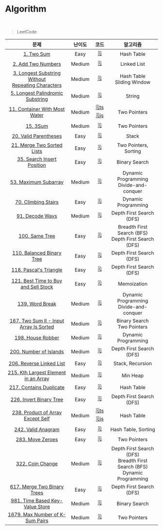 # Algorithm

<br />

> LeetCode

|                                                                  문제                                                                   | 난이도 |                                                                 코드                                                                  |                                     알고리즘                                      |
| :-------------------------------------------------------------------------------------------------------------------------------------: | :----: | :-----------------------------------------------------------------------------------------------------------------------------------: | :-------------------------------------------------------------------------------: |
|                                          [1. Two Sum](https://Algorithm.com/problems/two-sum)                                           |  Easy  |                                    [🗒️](https://github.com/muilyang12/Algorithm/blob/master/1.ts)                                     |                                    Hash Table                                     |
|                                  [2. Add Two Numbers](https://Algorithm.com/problems/add-two-numbers)                                   | Medium |                                    [🗒️](https://github.com/muilyang12/Algorithm/blob/master/2.ts)                                     |                                    Linked List                                    |
| [3. Longest Substring Without<br />Repeating Characters](https://Algorithm.com/problems/longest-substring-without-repeating-characters) | Medium |                                    [🗒️](https://github.com/muilyang12/Algorithm/blob/master/3.ts)                                     |                          Hash Table<br />Sliding Window                           |
|                    [5. Longest Palindromic Substring](https://Algorithm.com/problems/longest-palindromic-substring)                     | Medium |                                    [🗒️](https://github.com/muilyang12/Algorithm/blob/master/5.ts)                                     |                                      String                                       |
|                        [11. Container With Most Water](https://Algorithm.com/problems/container-with-most-water)                        | Medium |  [🗒️ts](https://github.com/muilyang12/Algorithm/blob/master/11.ts) [🗒️js](https://github.com/muilyang12/Algorithm/blob/master/11.js)  |                                   Two Pointers                                    |
|                                             [15. 3Sum](https://Algorithm.com/problems/3sum)                                             | Medium |                                    [🗒️](https://github.com/muilyang12/Algorithm/blob/master/15.ts)                                    |                                   Two Pointers                                    |
|                                [20. Valid Parentheses](https://Algorithm.com/problems/valid-parentheses)                                |  Easy  |                                    [🗒️](https://github.com/muilyang12/Algorithm/blob/master/20.ts)                                    |                                       Stack                                       |
|                           [21. Merge Two Sorted Lists](https://Algorithm.com/problems/merge-two-sorted-lists)                           |  Easy  |                                    [🗒️](https://github.com/muilyang12/Algorithm/blob/master/21.ts)                                    |                               Two Pointers, Sorting                               |
|                           [35. Search Insert Position](https://Algorithm.com/problems/search-insert-position)                           |  Easy  |                                    [🗒️](https://github.com/muilyang12/Algorithm/blob/master/35.js)                                    |                                   Binary Search                                   |
|                                 [53. Maximum Subarray](https://Algorithm.com/problems/maximum-subarray)                                 | Medium |                                    [🗒️](https://github.com/muilyang12/Algorithm/blob/master/53.ts)                                    |                    Dynamic Programming<br />Divide-and-conquer                    |
|                                  [70. Climbing Stairs](https://Algorithm.com/problems/climbing-stairs)                                  |  Easy  |                                    [🗒️](https://github.com/muilyang12/Algorithm/blob/master/70.ts)                                    |                                Dynamic Programming                                |
|                                      [91. Decode Ways](https://Algorithm.com/problems/decode-ways)                                      | Medium |                                    [🗒️](https://github.com/muilyang12/Algorithm/blob/master/91.js)                                    |                             Depth First Search (DFS)                              |
|                                       [100. Same Tree](https://Algorithm.com/problems/same-tree)                                        |  Easy  |                                   [🗒️](https://github.com/muilyang12/Algorithm/blob/master/100.ts)                                    |             Breadth First Search (BFS)<br />Depth First Search (DFS)              |
|                            [110. Balanced Binary Tree](https://Algorithm.com/problems/balanced-binary-tree)                             |  Easy  |                                   [🗒️](https://github.com/muilyang12/Algorithm/blob/master/110.js)                                    |                             Depth First Search (DFS)                              |
|                                [118. Pascal's Triangle](https://leetcode.com/problems/pascals-triangle)                                 |  Easy  |                                   [🗒️](https://github.com/muilyang12/Algorithm/blob/master/118.ts)                                    |                             Depth First Search (DFS)                              |
|                 [121. Best Time to Buy and Sell Stock](https://Algorithm.com/problems/best-time-to-buy-and-sell-stock)                  |  Easy  |                                   [🗒️](https://github.com/muilyang12/Algorithm/blob/master/121.js)                                    |                                    Memoization                                    |
|                                      [139. Word Break](https://Algorithm.com/problems/word-break)                                       | Medium |                                   [🗒️](https://github.com/muilyang12/Algorithm/blob/master/139.ts)                                    |                    Dynamic Programming<br />Divide-and-conquer                    |
|               [167. Two Sum II - Input Array Is Sorted](https://Algorithm.com/problems/two-sum-ii-input-array-is-sorted)                | Medium |                                   [🗒️](https://github.com/muilyang12/Algorithm/blob/master/167.ts)                                    |                          Binary Search<br />Two Pointers                          |
|                                    [198. House Robber](https://Algorithm.com/problems/house-robber)                                     | Medium |                                   [🗒️](https://github.com/muilyang12/Algorithm/blob/master/198.ts)                                    |                                Dynamic Programming                                |
|                               [200. Number of Islands](https://Algorithm.com/problems/number-of-islands)                                | Medium |                                   [🗒️](https://github.com/muilyang12/Algorithm/blob/master/200.ts)                                    |                             Depth First Search (DFS)                              |
|                             [206. Reverse Linked List](https://Algorithm.com/problems/reverse-linked-list)                              |  Easy  |                                   [🗒️](https://github.com/muilyang12/Algorithm/blob/master/206.js)                                    |                                 Stack, Recursion                                  |
|                 [215. Kth Largest Element in an Array](https://Algorithm.com/problems/kth-largest-element-in-an-array)                  | Medium |                                   [🗒️](https://github.com/muilyang12/Algorithm/blob/master/215.js)                                    |                                     Min Heap                                      |
|                               [217. Contains Duplicate](https://leetcode.com/problems/contains-duplicate)                               |  Easy  |                                   [🗒️](https://github.com/muilyang12/Algorithm/blob/master/217.js)                                    |                                    Hash Table                                     |
|                               [226. Invert Binary Tree](https://leetcode.com/problems/invert-binary-tree)                               |  Easy  |                                   [🗒️](https://github.com/muilyang12/Algorithm/blob/master/226.ts)                                    |                             Depth First Search (DFS)                              |
|                     [238. Product of Array Except Self](https://leetcode.com/problems/product-of-array-except-self)                     | Medium | [🗒️ts](https://github.com/muilyang12/Algorithm/blob/master/238.ts) [🗒️js](https://github.com/muilyang12/Algorithm/blob/master/238.js) |                                    Hash Table                                     |
|                                    [242. Valid Anagram](https://leetcode.com/problems/valid-anagram)                                    |  Easy  |                                   [🗒️](https://github.com/muilyang12/Algorithm/blob/master/242.ts)                                    |                                Hash Table, Sorting                                |
|                                      [283. Move Zeroes](https://leetcode.com/problems/move-zeroes)                                      |  Easy  |                                   [🗒️](https://github.com/muilyang12/Algorithm/blob/master/283.js)                                    |                                   Two Pointers                                    |
|                                      [322. Coin Change](https://leetcode.com/problems/coin-change)                                      | Medium |                                   [🗒️](https://github.com/muilyang12/Algorithm/blob/master/322.js)                                    | Depth First Search (DFS)<br />Breadth First Search (BFS)<br />Dynamic Programming |
|                           [617. Merge Two Binary Trees](https://leetcode.com/problems/merge-two-binary-trees)                           |  Easy  |                                   [🗒️](https://github.com/muilyang12/Algorithm/blob/master/617.js)                                    |                             Depth First Search (DFS)                              |
|                       [981. Time Based Key-Value Store](https://leetcode.com/problems/time-based-key-value-store)                       | Medium |                                   [🗒️](https://github.com/muilyang12/Algorithm/blob/master/981.ts)                                    |                                   Binary Search                                   |
|                       [1679. Max Number of K-Sum Pairs](https://leetcode.com/problems/max-number-of-k-sum-pairs)                        | Medium |                                   [🗒️](https://github.com/muilyang12/Algorithm/blob/master/1679.ts)                                   |                                   Two Pointers                                    |
